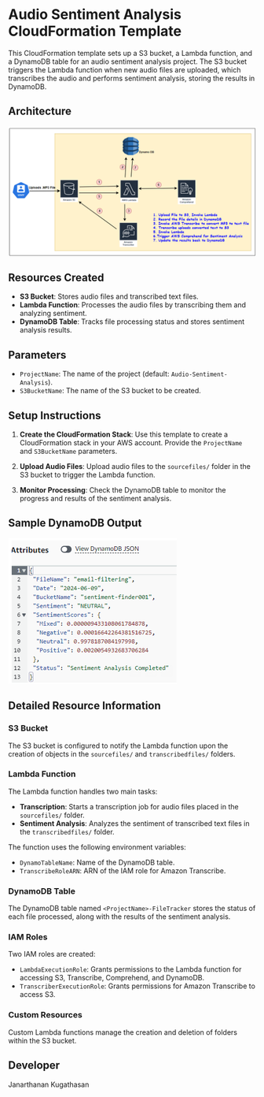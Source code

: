 # Audio Sentiment Analysis CloudFormation Template

This CloudFormation template sets up a S3 bucket, a Lambda function, and a DynamoDB table for an audio sentiment analysis project. The S3 bucket triggers the Lambda function when new audio files are uploaded, which transcribes the audio and performs sentiment analysis, storing the results in DynamoDB.

## Architecture

![Architecture](architecture.png)

## Resources Created

- **S3 Bucket**: Stores audio files and transcribed text files.
- **Lambda Function**: Processes the audio files by transcribing them and analyzing sentiment.
- **DynamoDB Table**: Tracks file processing status and stores sentiment analysis results.

## Parameters

- `ProjectName`: The name of the project (default: `Audio-Sentiment-Analysis`).
- `S3BucketName`: The name of the S3 bucket to be created.

## Setup Instructions

1. **Create the CloudFormation Stack**: Use this template to create a CloudFormation stack in your AWS account. Provide the `ProjectName` and `S3BucketName` parameters.

2. **Upload Audio Files**: Upload audio files to the `sourcefiles/` folder in the S3 bucket to trigger the Lambda function.

3. **Monitor Processing**: Check the DynamoDB table to monitor the progress and results of the sentiment analysis.

## Sample DynamoDB Output

![DynamoDB Output](sample_dynamodb_output.png)

## Detailed Resource Information

### S3 Bucket

The S3 bucket is configured to notify the Lambda function upon the creation of objects in the `sourcefiles/` and `transcribedfiles/` folders.

### Lambda Function

The Lambda function handles two main tasks:
- **Transcription**: Starts a transcription job for audio files placed in the `sourcefiles/` folder.
- **Sentiment Analysis**: Analyzes the sentiment of transcribed text files in the `transcribedfiles/` folder.

The function uses the following environment variables:
- `DynamoTableName`: Name of the DynamoDB table.
- `TranscribeRoleARN`: ARN of the IAM role for Amazon Transcribe.

### DynamoDB Table

The DynamoDB table named `<ProjectName>-FileTracker` stores the status of each file processed, along with the results of the sentiment analysis.

### IAM Roles

Two IAM roles are created:
- `LambdaExecutionRole`: Grants permissions to the Lambda function for accessing S3, Transcribe, Comprehend, and DynamoDB.
- `TranscriberExecutionRole`: Grants permissions for Amazon Transcribe to access S3.

### Custom Resources

Custom Lambda functions manage the creation and deletion of folders within the S3 bucket.

## Developer

Janarthanan Kugathasan

